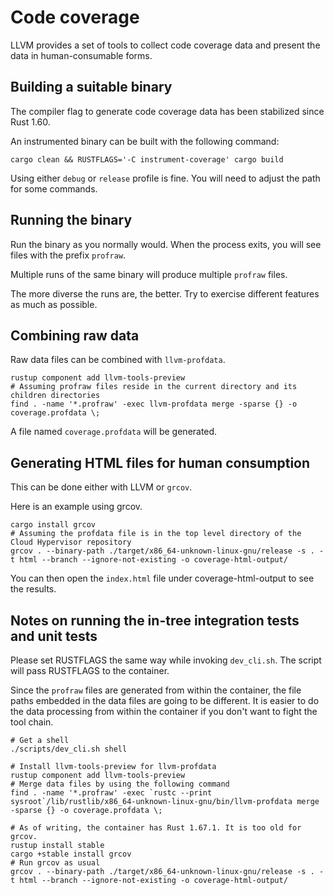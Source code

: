 # Code coverage

LLVM provides a set of tools to collect code coverage data and present the data
in human-consumable forms.

## Building a suitable binary

The compiler flag to generate code coverage data has been stabilized since Rust
1.60.

An instrumented binary can be built with the following command:

```shell
cargo clean && RUSTFLAGS='-C instrument-coverage' cargo build
```

Using either `debug` or `release` profile is fine. You will need to adjust
the path for some commands.

## Running the binary

Run the binary as you normally would. When the process exits, you will see
files with the prefix `profraw`.

Multiple runs of the same binary will produce multiple `profraw` files.

The more diverse the runs are, the better. Try to exercise different features
as much as possible.

## Combining raw data

Raw data files can be combined with `llvm-profdata`.

```shell
rustup component add llvm-tools-preview
# Assuming profraw files reside in the current directory and its children directories
find . -name '*.profraw' -exec llvm-profdata merge -sparse {} -o coverage.profdata \;
```

A file named `coverage.profdata` will be generated.

## Generating HTML files for human consumption

This can be done either with LLVM or `grcov`.

Here is an example using grcov.

```shell
cargo install grcov
# Assuming the profdata file is in the top level directory of the Cloud Hypervisor repository
grcov . --binary-path ./target/x86_64-unknown-linux-gnu/release -s . -t html --branch --ignore-not-existing -o coverage-html-output/
```

You can then open the `index.html` file under coverage-html-output to see the
results.

## Notes on running the in-tree integration tests and unit tests

Please set RUSTFLAGS the same way while invoking `dev_cli.sh`. The script will
pass RUSTFLAGS to the container.

Since the `profraw` files are generated from within the container, the file
paths embedded in the data files are going to be different. It is easier to do
the data processing from within the container if you don't want to fight the
tool chain.

```shell
# Get a shell
./scripts/dev_cli.sh shell

# Install llvm-tools-preview for llvm-profdata
rustup component add llvm-tools-preview
# Merge data files by using the following command
find . -name '*.profraw' -exec `rustc --print sysroot`/lib/rustlib/x86_64-unknown-linux-gnu/bin/llvm-profdata merge -sparse {} -o coverage.profdata \;

# As of writing, the container has Rust 1.67.1. It is too old for grcov.
rustup install stable
cargo +stable install grcov
# Run grcov as usual
grcov . --binary-path ./target/x86_64-unknown-linux-gnu/release -s . -t html --branch --ignore-not-existing -o coverage-html-output/
```
